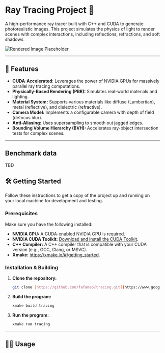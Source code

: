 # Ray Tracing Project 🚀

A high-performance ray tracer built with C++ and CUDA to generate photorealistic images. This project simulates the physics of light to render scenes with complex interactions, including reflections, refractions, and soft shadows.

![Rendered Image Placeholder]([https://via.placeholder.com/800x400.png?text=Your+Amazing+Render+Goes+Here](https://github.com/fafamao/tracing/blob/main/figure/image.png))

***

## 🌟 Features

* **CUDA-Accelerated:** Leverages the power of NVIDIA GPUs for massively parallel ray tracing computations.
* **Physically-Based Rendering (PBR):** Simulates real-world materials and lighting.
* **Material System:** Supports various materials like diffuse (Lambertian), metal (reflective), and dielectric (refractive).
* **Camera Model:** Implements a configurable camera with depth of field (defocus blur).
* **Anti-Aliasing:** Uses supersampling to smooth out jagged edges.
* **Bounding Volume Hierarchy (BVH):** Accelerates ray-object intersection tests for complex scenes.

***

## Benchmark data
TBD

## 🛠️ Getting Started

Follow these instructions to get a copy of the project up and running on your local machine for development and testing.

### Prerequisites

Make sure you have the following installed:

* **NVIDIA GPU:** A CUDA-enabled NVIDIA GPU is required.
* **NVIDIA CUDA Toolkit:** [Download and install the CUDA Toolkit](https://developer.nvidia.com/cuda-downloads).
* **C++ Compiler:** A C++ compiler that is compatible with your CUDA version (e.g., GCC, Clang, or MSVC).
* **Xmake:** https://xmake.io/#/getting_started.

### Installation & Building

1.  **Clone the repository:**
    ```sh
    git clone [https://github.com/fafamao/tracing.git](https://www.google.com/search?q=https://github.com/fafamao/tracing.git)
    ```

2.  **Build the program:**
    ```sh
    xmake build tracing
    ```

3.  **Run the program:**
    ```sh
    xmake run tracing
    ```
***

## 🏃‍♀️ Usage

